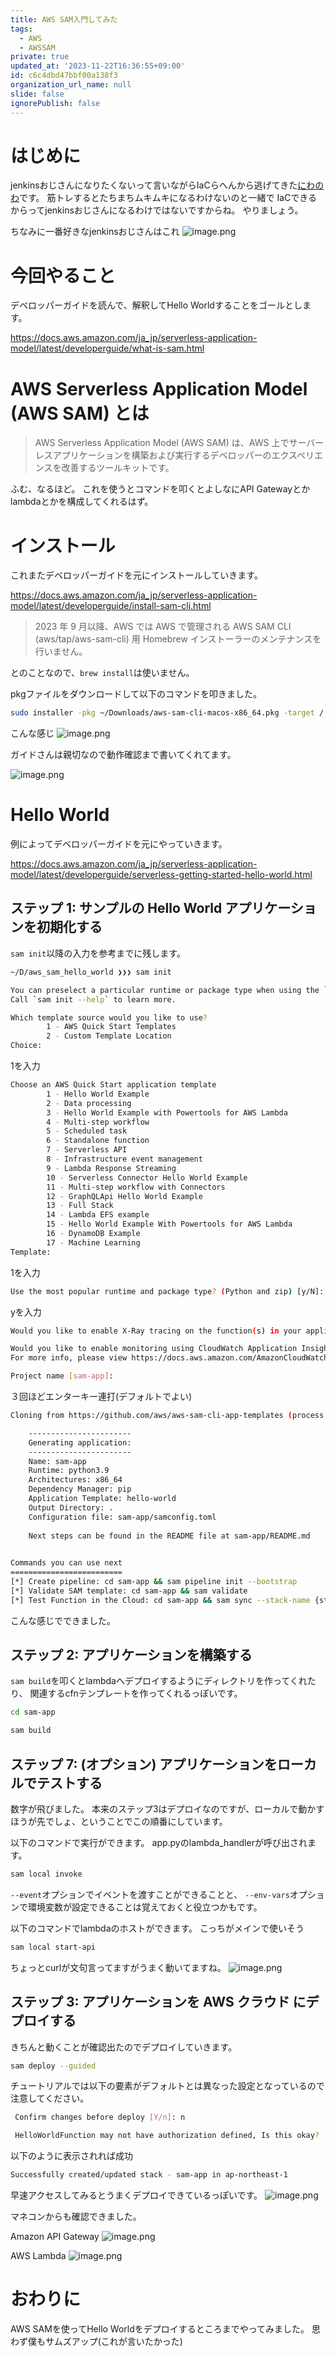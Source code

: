 ```yaml
---
title: AWS SAM入門してみた
tags:
  - AWS
  - AWSSAM
private: true
updated_at: '2023-11-22T16:36:55+09:00'
id: c6c4dbd47bbf00a138f3
organization_url_name: null
slide: false
ignorePublish: false
---
```

# はじめに
jenkinsおじさんになりたくないって言いながらIaCらへんから逃げてきた[にわのわ](https://twitter.com/niwa_nowa)です。
筋トレするとたちまちムキムキになるわけないのと一緒で
IaCできるからってjenkinsおじさんになるわけではないですからね。
やりましょう。

ちなみに一番好きなjenkinsおじさんはこれ
![image.png](https://qiita-image-store.s3.ap-northeast-1.amazonaws.com/0/590707/7d709425-2dec-8827-ddf5-743aba373f00.png)

# 今回やること
デベロッパーガイドを読んで、解釈してHello Worldすることをゴールとします。

https://docs.aws.amazon.com/ja_jp/serverless-application-model/latest/developerguide/what-is-sam.html

# AWS Serverless Application Model (AWS SAM) とは
> AWS Serverless Application Model (AWS SAM) は、AWS 上でサーバーレスアプリケーションを構築および実行するデベロッパーのエクスペリエンスを改善するツールキットです。

ふむ、なるほど。
これを使うとコマンドを叩くとよしなにAPI Gatewayとかlambdaとかを構成してくれるはず。

# インストール
これまたデベロッパーガイドを元にインストールしていきます。

https://docs.aws.amazon.com/ja_jp/serverless-application-model/latest/developerguide/install-sam-cli.html

> 2023 年 9 月以降、AWS では AWS で管理される AWS SAM CLI (aws/tap/aws-sam-cli) 用 Homebrew インストーラーのメンテナンスを行いません。

とのことなので、```brew install```は使いません。

pkgファイルをダウンロードして以下のコマンドを叩きました。
``` bash
sudo installer -pkg ~/Downloads/aws-sam-cli-macos-x86_64.pkg -target / 
```
こんな感じ
![image.png](https://qiita-image-store.s3.ap-northeast-1.amazonaws.com/0/590707/44a244fc-ca23-2e2c-685c-d7368f75e8bf.png)

ガイドさんは親切なので動作確認まで書いてくれてます。

![image.png](https://qiita-image-store.s3.ap-northeast-1.amazonaws.com/0/590707/e03e6c8e-4157-3f17-84d6-67d980812150.png)

# Hello World
例によってデベロッパーガイドを元にやっていきます。

https://docs.aws.amazon.com/ja_jp/serverless-application-model/latest/developerguide/serverless-getting-started-hello-world.html

## ステップ 1: サンプルの Hello World アプリケーションを初期化する

```sam init```以降の入力を参考までに残します。
``` bash
~/D/aws_sam_hello_world ❯❯❯ sam init

You can preselect a particular runtime or package type when using the `sam init` experience.
Call `sam init --help` to learn more.

Which template source would you like to use?
        1 - AWS Quick Start Templates
        2 - Custom Template Location
Choice: 
```

1を入力

``` bash
Choose an AWS Quick Start application template
        1 - Hello World Example
        2 - Data processing
        3 - Hello World Example with Powertools for AWS Lambda
        4 - Multi-step workflow
        5 - Scheduled task
        6 - Standalone function
        7 - Serverless API
        8 - Infrastructure event management
        9 - Lambda Response Streaming
        10 - Serverless Connector Hello World Example
        11 - Multi-step workflow with Connectors
        12 - GraphQLApi Hello World Example
        13 - Full Stack
        14 - Lambda EFS example
        15 - Hello World Example With Powertools for AWS Lambda
        16 - DynamoDB Example
        17 - Machine Learning
Template: 
```

1を入力

```bash
Use the most popular runtime and package type? (Python and zip) [y/N]: 
```

yを入力

```bash
Would you like to enable X-Ray tracing on the function(s) in your application?  [y/N]: 

Would you like to enable monitoring using CloudWatch Application Insights?
For more info, please view https://docs.aws.amazon.com/AmazonCloudWatch/latest/monitoring/cloudwatch-application-insights.html [y/N]: 

Project name [sam-app]:
```
３回ほどエンターキー連打(デフォルトでよい)

```bash
Cloning from https://github.com/aws/aws-sam-cli-app-templates (process may take a moment)                                                  

    -----------------------
    Generating application:
    -----------------------
    Name: sam-app
    Runtime: python3.9
    Architectures: x86_64
    Dependency Manager: pip
    Application Template: hello-world
    Output Directory: .
    Configuration file: sam-app/samconfig.toml
    
    Next steps can be found in the README file at sam-app/README.md
        

Commands you can use next
=========================
[*] Create pipeline: cd sam-app && sam pipeline init --bootstrap
[*] Validate SAM template: cd sam-app && sam validate
[*] Test Function in the Cloud: cd sam-app && sam sync --stack-name {stack-name} --watch
```

こんな感じでできました。

## ステップ 2: アプリケーションを構築する
```sam build```を叩くとlambdaへデプロイするようにディレクトリを作ってくれたり、
関連するcfnテンプレートを作ってくれるっぽいです。


```bash
cd sam-app
```

```bash
sam build
```

## ステップ 7: (オプション) アプリケーションをローカルでテストする

数字が飛びました。
本来のステップ3はデプロイなのですが、ローカルで動かすほうが先でしょ、ということでこの順番にしています。

以下のコマンドで実行ができます。
app.pyのlambda_handlerが呼び出されます。
```bash
sam local invoke
```

```--event```オプションでイベントを渡すことができることと、
```--env-vars```オプションで環境変数が設定できることは覚えておくと役立つかもです。

以下のコマンドでlambdaのホストができます。
こっちがメインで使いそう
```bash
sam local start-api
```
ちょっとcurlが文句言ってますがうまく動いてますね。
![image.png](https://qiita-image-store.s3.ap-northeast-1.amazonaws.com/0/590707/29c42fc3-302b-234a-23db-a37feb0d3ef2.png)

## ステップ 3: アプリケーションを AWS クラウド にデプロイする
きちんと動くことが確認出たのでデプロイしていきます。
```bash
sam deploy --guided
```
チュートリアルでは以下の要素がデフォルトとは異なった設定となっているので注意してください。
```bash
 Confirm changes before deploy [Y/n]: n
 ```

 ```bash
  HelloWorldFunction may not have authorization defined, Is this okay? [y/N]: y
 ```

以下のように表示されれば成功
```bash
Successfully created/updated stack - sam-app in ap-northeast-1
```

早速アクセスしてみるとうまくデプロイできているっぽいです。
![image.png](https://qiita-image-store.s3.ap-northeast-1.amazonaws.com/0/590707/10c7533a-46f7-0553-46d8-2eee54658fe0.png)

マネコンからも確認できました。

Amazon API Gateway
![image.png](https://qiita-image-store.s3.ap-northeast-1.amazonaws.com/0/590707/7ec7823c-2a59-edf7-8a97-2d72c678df17.png)

AWS Lambda
![image.png](https://qiita-image-store.s3.ap-northeast-1.amazonaws.com/0/590707/8b5491d2-7e74-bd55-a832-51f35661b079.png)

# おわりに
AWS SAMを使ってHello Worldをデプロイするところまでやってみました。
思わず僕もサムズアップ(これが言いたかった)
